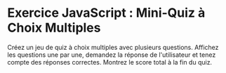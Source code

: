 # Exercice JavaScript : Mini-Quiz à Choix Multiples

Créez un jeu de quiz à choix multiples avec plusieurs questions.
Affichez les questions une par une, demandez la réponse de l'utilisateur et tenez compte des réponses correctes.
Montrez le score total à la fin du quiz.
